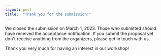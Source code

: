 ```yaml
---
layout: post
title:  "Thank you for the submission!"
---
```


We closed the submission on March 1, 2023. 
Those who submitted should have received the acceptance notification.
If you submit the proposal yet don't receive anything from the organizers, please get in touch with us.

Thank you very much for having an interest in our workshop!

